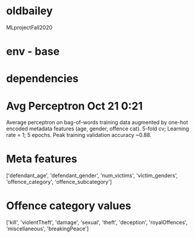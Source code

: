 # oldbailey
 MLprojectFall2020
# env - base

# dependencies

# Avg Perceptron Oct 21 0:21
Average perceptron on bag-of-words training data augmented by one-hot encoded metadata features (age, gender, offence cat).
5-fold cv; Learning rate = 1; 5 epochs.
Peak training validation accuracy ~0.88.

# Meta features
['defendant_age', 'defendant_gender', 'num_victims', 'victim_genders', 'offence_category', 'offence_subcategory']

# Offence category values
['kill', 'violentTheft', 'damage', 'sexual', 'theft', 'deception', 'royalOffences', 'miscellaneous', 'breakingPeace']
